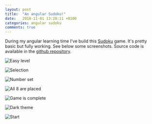 ```yaml
---
layout: post
title:  "An angular Sudoku!"
date:   2018-11-01 13:28:11 +0100
categories: angular sudoku
comments: true
---
```

During my angular learning time I've build this [Sudoku](/sudoku) game.
It's pretty basic but fully working.
See below some screenshots.
Source code is available in the [github repository](https://github.com/sermore/sudoku).

![Easy level](/assets/sudoku-1.png 'Easy level')

![Selection](/assets/sudoku-2.png 'Selection')

![Number set](/assets/sudoku-3.png 'Number set')

![All 8 are placed](/assets/sudoku-4.png 'All 8 are placed')

![Game is complete](/assets/sudoku-5.png 'Game is complete')

![Dark theme](/assets/sudoku-6.png 'Dark theme')

![Start](/assets/sudoku-7.png 'Start')
